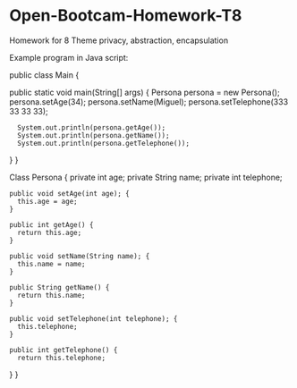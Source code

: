 # Open-Bootcam-Homework-T8
Homework for 8 Theme privacy, abstraction, encapsulation

Example program in Java script:

public class Main {

  public static void main(String[] args) {
      Persona persona = new Persona();
      persona.setAge(34);
      persona.setName(Miguel);
      persona.setTelephone(333 33 33 33);
      
      System.out.println(persona.getAge());
      System.out.println(persona.getName());
      System.out.println(persona.getTelephone());
  }
}

Class Persona {
    private int age;
    private String name;
    private int telephone;
    
    public void setAge(int age); {
      this.age = age;
    }
    
    public int getAge() {
      return this.age;
    }
    
    public void setName(String name); {
      this.name = name;
    }
    
    public String getName() {
      return this.name;
    }
    
    public void setTelephone(int telephone); {
      this.telephone;
    }
    
    public int getTelephone() {
      return this.telephone;
   }
}
    
    
    

